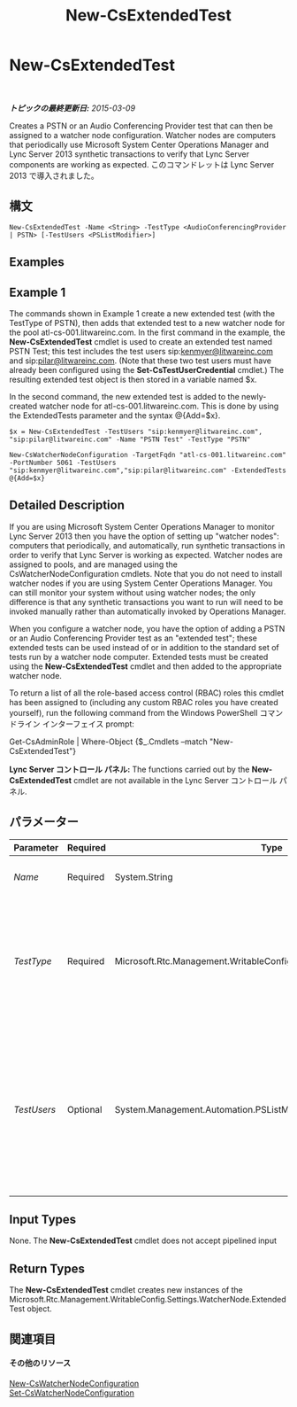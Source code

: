 ﻿---
title: New-CsExtendedTest
TOCTitle: New-CsExtendedTest
ms:assetid: d4756daa-a4ce-4d74-926b-89754cf7e0b2
ms:mtpsurl: https://technet.microsoft.com/ja-jp/library/JJ205275(v=OCS.15)
ms:contentKeyID: 48273681
ms.date: 05/19/2016
mtps_version: v=OCS.15
ms.translationtype: HT
---

# New-CsExtendedTest

 

_**トピックの最終更新日:** 2015-03-09_

Creates a PSTN or an Audio Conferencing Provider test that can then be assigned to a watcher node configuration. Watcher nodes are computers that periodically use Microsoft System Center Operations Manager and Lync Server 2013 synthetic transactions to verify that Lync Server components are working as expected. このコマンドレットは Lync Server 2013 で導入されました。

## 構文

    New-CsExtendedTest -Name <String> -TestType <AudioConferencingProvider | PSTN> [-TestUsers <PSListModifier>]

## Examples

## Example 1

The commands shown in Example 1 create a new extended test (with the TestType of PSTN), then adds that extended test to a new watcher node for the pool atl-cs-001.litwareinc.com. In the first command in the example, the **New-CsExtendedTest** cmdlet is used to create an extended test named PSTN Test; this test includes the test users sip:kenmyer@litwareinc.com and sip:pilar@litwareinc.com. (Note that these two test users must have already been configured using the **Set-CsTestUserCredential** cmdlet.) The resulting extended test object is then stored in a variable named $x.

In the second command, the new extended test is added to the newly-created watcher node for atl-cs-001.litwareinc.com. This is done by using the ExtendedTests parameter and the syntax @{Add=$x}.

    $x = New-CsExtendedTest -TestUsers "sip:kenmyer@litwareinc.com", "sip:pilar@litwareinc.com" -Name "PSTN Test" -TestType "PSTN"
    
    New-CsWatcherNodeConfiguration -TargetFqdn "atl-cs-001.litwareinc.com" -PortNumber 5061 -TestUsers "sip:kenmyer@litwareinc.com","sip:pilar@litwareinc.com" -ExtendedTests @{Add=$x}

## Detailed Description

If you are using Microsoft System Center Operations Manager to monitor Lync Server 2013 then you have the option of setting up "watcher nodes": computers that periodically, and automatically, run synthetic transactions in order to verify that Lync Server is working as expected. Watcher nodes are assigned to pools, and are managed using the CsWatcherNodeConfiguration cmdlets. Note that you do not need to install watcher nodes if you are using System Center Operations Manager. You can still monitor your system without using watcher nodes; the only difference is that any synthetic transactions you want to run will need to be invoked manually rather than automatically invoked by Operations Manager.

When you configure a watcher node, you have the option of adding a PSTN or an Audio Conferencing Provider test as an "extended test"; these extended tests can be used instead of or in addition to the standard set of tests run by a watcher node computer. Extended tests must be created using the **New-CsExtendedTest** cmdlet and then added to the appropriate watcher node.

To return a list of all the role-based access control (RBAC) roles this cmdlet has been assigned to (including any custom RBAC roles you have created yourself), run the following command from the Windows PowerShell コマンドライン インターフェイス prompt:

Get-CsAdminRole | Where-Object {$\_.Cmdlets –match "New-CsExtendedTest"}

**Lync Server コントロール パネル:** The functions carried out by the **New-CsExtendedTest** cmdlet are not available in the Lync Server コントロール パネル.

## パラメーター


<table>
<colgroup>
<col style="width: 25%" />
<col style="width: 25%" />
<col style="width: 25%" />
<col style="width: 25%" />
</colgroup>
<thead>
<tr class="header">
<th>Parameter</th>
<th>Required</th>
<th>Type</th>
<th>Description</th>
</tr>
</thead>
<tbody>
<tr class="odd">
<td><p><em>Name</em></p></td>
<td><p>Required</p></td>
<td><p>System.String</p></td>
<td><p>Friendly name to be given to the extended test.</p></td>
</tr>
<tr class="even">
<td><p><em>TestType</em></p></td>
<td><p>Required</p></td>
<td><p>Microsoft.Rtc.Management.WritableConfig.Settings.WatcherNode.TestType</p></td>
<td><p>Type of testing to be carried out by the extended test. Allowed values are:</p>
<p>* PSTN</p>
<p>* AudioConferencingProvider</p>
<p>You can only specify a single TestType per extended test.</p></td>
</tr>
<tr class="odd">
<td><p><em>TestUsers</em></p></td>
<td><p>Optional</p></td>
<td><p>System.Management.Automation.PSListModifier</p></td>
<td><p>SIP address of the user account(s) that will serve as test users. Multiple accounts can be specified by separating those accounts using commas; for example:</p>
<p>–TestUsers &quot;sip:kenmyer@litwareinc.com&quot;, &quot;sip:pilar@litwareinc.com&quot;</p>
<p>You must specify at least two test users when using the PSTN TestType.</p></td>
</tr>
</tbody>
</table>


## Input Types

None. The **New-CsExtendedTest** cmdlet does not accept pipelined input

## Return Types

The **New-CsExtendedTest** cmdlet creates new instances of the Microsoft.Rtc.Management.WritableConfig.Settings.WatcherNode.ExtendedTest object.

## 関連項目

#### その他のリソース

[New-CsWatcherNodeConfiguration](new-cswatchernodeconfiguration.md)  
[Set-CsWatcherNodeConfiguration](set-cswatchernodeconfiguration.md)

